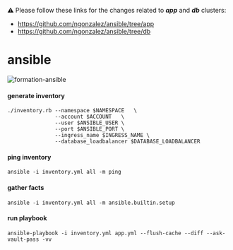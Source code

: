 
⚠️ Please follow these links for the changes related to ___app___ and ___db___ clusters:
 * https://github.com/ngonzalez/ansible/tree/app
 * https://github.com/ngonzalez/ansible/tree/db

# ansible

![formation-ansible](https://user-images.githubusercontent.com/26479/113611957-81d90b80-964f-11eb-95c9-2fb0dfa3cb0b.png)

#### generate inventory
```
./inventory.rb --namespace $NAMESPACE	\
               --account $ACCOUNT	\
               --user $ANSIBLE_USER	\
               --port $ANSIBLE_PORT	\
               --ingress_name $INGRESS_NAME \
               --database_loadbalancer $DATABASE_LOADBALANCER
```

#### ping inventory
```
ansible -i inventory.yml all -m ping
```

#### gather facts
```
ansible -i inventory.yml all -m ansible.builtin.setup
```

#### run playbook
```
ansible-playbook -i inventory.yml app.yml --flush-cache --diff --ask-vault-pass -vv
```
